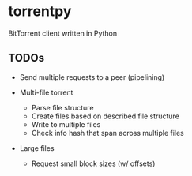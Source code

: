 torrentpy
=========

BitTorrent client written in Python


TODOs
----
* Send multiple requests to a peer (pipelining)

* Multi-file torrent
	* Parse file structure
	* Create files based on described file structure
	* Write to multiple files
	* Check info hash that span across multiple files 

* Large files
	* Request small block sizes (w/ offsets)